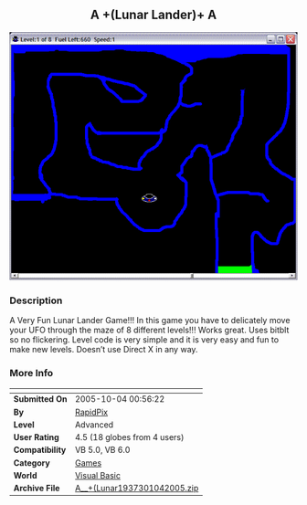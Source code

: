 ﻿<div align="center">

## A  \+\(Lunar Lander\)\+  A

<img src="PIC2005104414595414.GIF">
</div>

### Description

A Very Fun Lunar Lander Game!!! In this game you have to delicately move your UFO through the maze of 8 different levels!!! Works great. Uses bitblt so no flickering. Level code is very simple and it is very easy and fun to make new levels. Doesn&#8217;t use Direct X in any way.
 
### More Info
 


<span>             |<span>
---                |---
**Submitted On**   |2005-10-04 00:56:22
**By**             |[RapidPix](https://github.com/Planet-Source-Code/PSCIndex/blob/master/ByAuthor/rapidpix.md)
**Level**          |Advanced
**User Rating**    |4.5 (18 globes from 4 users)
**Compatibility**  |VB 5\.0, VB 6\.0
**Category**       |[Games](https://github.com/Planet-Source-Code/PSCIndex/blob/master/ByCategory/games__1-38.md)
**World**          |[Visual Basic](https://github.com/Planet-Source-Code/PSCIndex/blob/master/ByWorld/visual-basic.md)
**Archive File**   |[A\_\_\+\(Lunar1937301042005\.zip](https://github.com/Planet-Source-Code/rapidpix-a-lunar-lander-a__1-62762/archive/master.zip)








